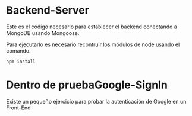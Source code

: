 # Backend-Server
Este es el código necesario para establecer el backend conectando a MongoDB usando Mongoose. 

Para ejecutarlo es necesario recontruir los módulos de node usando el comando.
```
npm install
```

# Dentro de pruebaGoogle-SignIn
Existe un pequeño ejercicio para probar la autenticación de Google en un Front-End 
